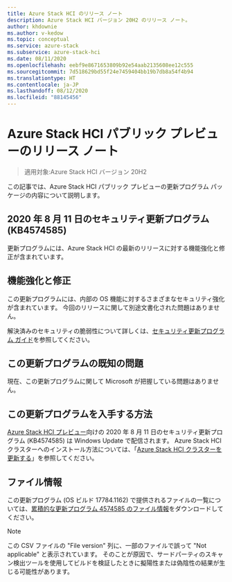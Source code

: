 ```yaml
---
title: Azure Stack HCI のリリース ノート
description: Azure Stack HCI バージョン 20H2 のリリース ノート。
author: khdownie
ms.author: v-kedow
ms.topic: conceptual
ms.service: azure-stack
ms.subservice: azure-stack-hci
ms.date: 08/11/2020
ms.openlocfilehash: eebf9e8671653809b92e54aab2135608ee12c555
ms.sourcegitcommit: 7d518629bd55f24e7459404bb19b7db8a54f4b94
ms.translationtype: HT
ms.contentlocale: ja-JP
ms.lasthandoff: 08/12/2020
ms.locfileid: "88145456"
---
```

# <a name="release-notes-for-azure-stack-hci-public-preview"></a>Azure Stack HCI パブリック プレビューのリリース ノート

> 適用対象:Azure Stack HCI バージョン 20H2

この記事では、Azure Stack HCI パブリック プレビューの更新プログラム パッケージの内容について説明します。

## <a name="august-11-2020-security-update-kb4574585"></a>2020 年 8 月 11 日のセキュリティ更新プログラム (KB4574585)

更新プログラムには、Azure Stack HCI の最新のリリースに対する機能強化と修正が含まれています。

## <a name="improvements-and-fixes"></a>機能強化と修正
この更新プログラムには、内部の OS 機能に対するさまざまなセキュリティ強化が含まれています。 今回のリリースに関して別途文書化された問題はありません。

解決済みのセキュリティの脆弱性について詳しくは、[セキュリティ更新プログラム ガイド](https://portal.msrc.microsoft.com/security-guidance)を参照してください。

## <a name="known-issues-in-this-update"></a>この更新プログラムの既知の問題
現在、この更新プログラムに関して Microsoft が把握している問題はありません。

## <a name="how-to-get-this-update"></a>この更新プログラムを入手する方法
[Azure Stack HCI プレビュー](https://azure.microsoft.com/products/azure-stack/hci/hci-download/)向けの 2020 年 8 月 11 日のセキュリティ更新プログラム (KB4574585) は Windows Update で配信されます。 Azure Stack HCI クラスターへのインストール方法については、「[Azure Stack HCI クラスターを更新する](manage/update-cluster.md)」を参照してください。

## <a name="file-information"></a>ファイル情報
この更新プログラム (OS ビルド 17784.1162) で提供されるファイルの一覧については、[累積的な更新プログラム 4574585 のファイル情報](https://download.microsoft.com/download/7/f/4/7f451def-76c5-4cc0-9929-0c5efeb27d2f/4574585.csv)をダウンロードしてください。

   > [!NOTE]
   > この CSV ファイルの "File version" 列に、一部のファイルで誤って "Not applicable" と表示されています。 そのことが原因で、サードパーティのスキャン検出ツールを使用してビルドを検証したときに擬陽性または偽陰性の結果が生じる可能性があります。

